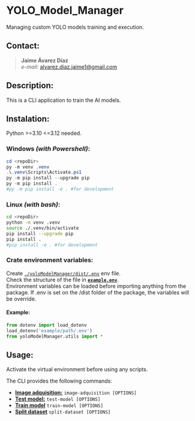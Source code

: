 # YOLO_Model_Manager
Managing custom YOLO models training and execution.

## Contact:  
> **Jaime Ávarez Díaz**  
> *e-mail:* alvarez.diaz.jaime1@gmail.com  


## Description:  
This is a CLI application to train the AI models.  

## Instalation:  
Python >=3.10 <=3.12 needed.  
### Windows *(with Powershell)*:  
```powershell
cd <repoDir>
py -m venv .venv
.\.venv\Scripts\Activate.ps1
py -m pip install --upgrade pip
py -m pip install .
#py -m pip install -e . #for development
```

### Linux *(with bash)*:  
```bash
cd <repoDir>
python -m venv .venv
source ./.venv/bin/activate
pip install --upgrade pip
pip install .
#pip install -e . #for development
```

### Crate environment variables:  
Create [`./yoloModelManager/dist/.env`](./yoloModelManager/dist/) env file.  
Check the structure of the file in [**`example.env`**](./docs/examples/example.env).  
Environment variables can be loaded before importing anything from the package. If .env is set on the /dist folder of the package, the variables will be override.  
#### Example:
```python
from dotenv import load_dotenv
load_dotenv('example/path/.env')
from yoloModelManager.utils import *
```

## Usage:
Activate the virtual environment before using any scripts.  

The CLI provides the following commands:
- [**Image adquisition:**](./docs/cli/image-adquisition) `image-adquisition [OPTIONS]`
- [**Test model:**](./docs/cli/test-model) `test-model [OPTIONS]`
- [**Train model**](./docs/cli/train-model) `train-model [OPTIONS]`
- [**Split dataset**](./docs/cli/split-dataset) `split-dataset [OPTIONS]`

